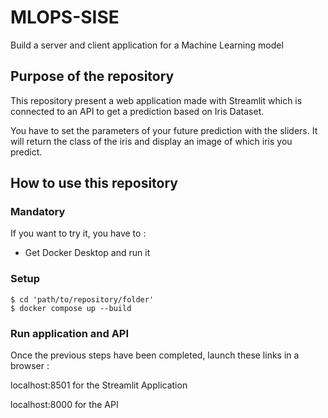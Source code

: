 # MLOPS-SISE
Build a server and client application for a Machine Learning model

## Purpose of the repository

This repository present a web application made with Streamlit which is connected to an API to get a prediction based on Iris Dataset.

You have to set the parameters of your future prediction with the sliders. 
It will return the class of the iris and display an image of which iris you predict.

## How to use this repository

### Mandatory
If you want to try it, you have to :

* Get Docker Desktop and run it

### Setup 

```
$ cd 'path/to/repository/folder'
$ docker compose up --build
```

### Run application and API

Once the previous steps have been completed, launch these links in a browser : 

localhost:8501 for the Streamlit Application

localhost:8000 for the API
